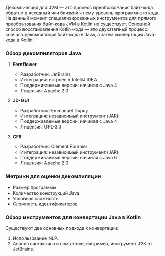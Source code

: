 Декомпиляция для JVM — это процесс преобразования байт-кода обратно в исходный или близкий к нему уровень программного кода. На данный момент специализированных инструментов для прямого преобразования байт-кода JVM в Kotlin не существует. Основной способ восстановления Kotlin-кода — это двухэтапный процесс: сначала декомпиляция байт-кода в Java, а затем конвертация Java-кода в Kotlin.

### Обзор декомпиляторов Java

1. **Fernflower**
    - Разработчик: JetBrains
    - Интеграция: встроен в IntelliJ IDEA
    - Поддерживаемые версии: начиная с Java 4
    - Лицензия: Apache 2.0

2. **JD-GUI**
    - Разработчик: Emmanuel Dupuy
    - Интеграция: независимый инструмент (JAR)
    - Поддерживаемые версии: начиная с Java 4
    - Лицензия: GPL-3.0

3. **CFR**
    - Разработчик: Clément Fournier
    - Интеграция: независимый инструмент (JAR)
    - Поддерживаемые версии: начиная с Java 6
    - Лицензия: Apache 2.0

### Метрики для оценки декомпиляции

- Размер программы
- Количество конструкций Java
- Условная сложность
- Сложность идентификаторов

### Обзор инструментов для конвертации Java в Kotlin

Существуют два основных подхода к конвертации:
1. Использование NLP.
2. Анализ синтаксиса и семантики, например, инструмент J2K от JetBrains.

